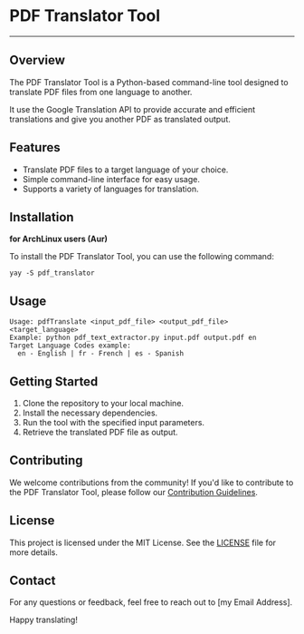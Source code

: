 # PDF Translator Tool

------



## Overview

The PDF Translator Tool is a Python-based command-line tool designed to translate PDF files from one language to another. 

It use the Google Translation API to provide accurate and efficient translations and give you another PDF as translated output.

## Features

- Translate PDF files to a target language of your choice.
- Simple command-line interface for easy usage.
- Supports a variety of languages for translation.

## Installation

**for ArchLinux users (Aur)**

To install the PDF Translator Tool, you can use the following command:

`yay -S pdf_translator`

## Usage
```
Usage: pdfTranslate <input_pdf_file> <output_pdf_file> <target_language>
Example: python pdf_text_extractor.py input.pdf output.pdf en
Target Language Codes example:
  en - English | fr - French | es - Spanish
```
## Getting Started

1. Clone the repository to your local machine.
2. Install the necessary dependencies.
3. Run the tool with the specified input parameters.
4. Retrieve the translated PDF file as output.

## Contributing

We welcome contributions from the community! If you'd like to contribute to the PDF Translator Tool, please follow our [Contribution Guidelines](CONTRIBUTING.md).

## License

This project is licensed under the MIT License. See the [LICENSE](LICENSE) file for more details.

## Contact

For any questions or feedback, feel free to reach out to [my Email Address].

Happy translating!
